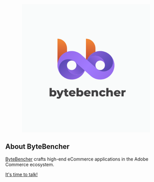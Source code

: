 <p align="center"><a href="https://www.bytebencher.com" target="_blank"><img src="https://github.com/bytebencher/.github/blob/main/docs/images/bytebencher.png?raw=true" width="400"></a></p>

## About ByteBencher

[ByteBencher](https://www.bytebencher.com) crafts high-end eCommerce applications in the Adobe Commerce ecosystem. 

[It's time to talk!](mailto:hello@bytebencher.com)
